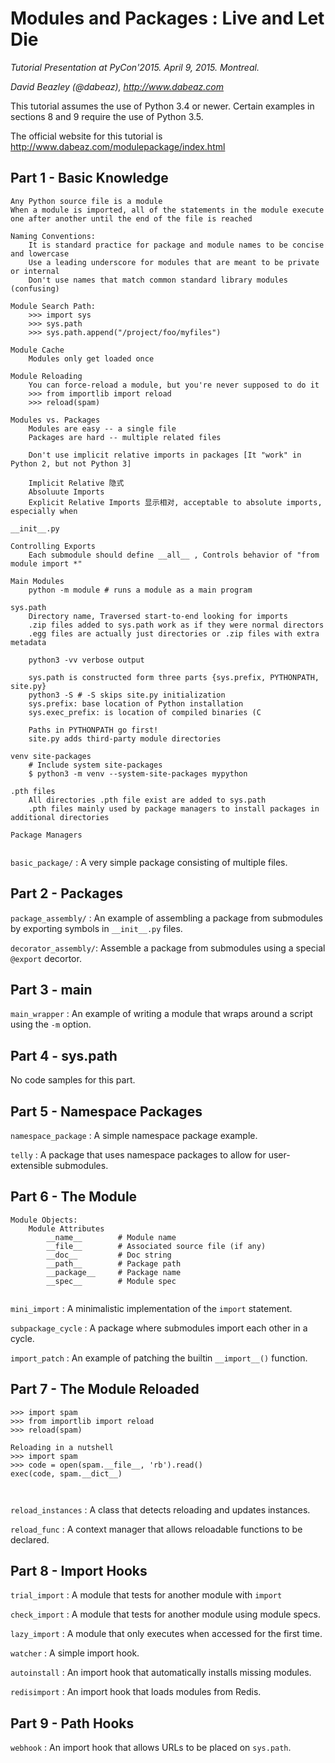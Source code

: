 # Modules and Packages : Live and Let Die

*Tutorial Presentation at PyCon'2015.  April 9, 2015.  Montreal.*

*David Beazley (@dabeaz), http://www.dabeaz.com*

This tutorial assumes the use of Python 3.4 or newer.  Certain examples
in sections 8 and 9 require the use of Python 3.5. 

The official website for this tutorial is http://www.dabeaz.com/modulepackage/index.html

## Part 1 - Basic Knowledge

```text
Any Python source file is a module
When a module is imported, all of the statements in the module execute one after another until the end of the file is reached

Naming Conventions:
    It is standard practice for package and module names to be concise and lowercase 
    Use a leading underscore for modules that are meant to be private or internal 
    Don't use names that match common standard library modules (confusing)

Module Search Path:
    >>> import sys 
    >>> sys.path 
    >>> sys.path.append("/project/foo/myfiles")

Module Cache 
    Modules only get loaded once 

Module Reloading 
    You can force-reload a module, but you're never supposed to do it 
    >>> from importlib import reload
    >>> reload(spam)
    
Modules vs. Packages 
    Modules are easy -- a single file 
    Packages are hard -- multiple related files 
    
    Don't use implicit relative imports in packages [It "work" in Python 2, but not Python 3]
    
    Implicit Relative 隐式 
    Absoluute Imports 
    Explicit Relative Imports 显示相对, acceptable to absolute imports, especially when 
    
__init__.py

Controlling Exports 
    Each submodule should define __all__ , Controls behavior of "from module import *"

Main Modules
    python -m module # runs a module as a main program  

sys.path
    Directory name, Traversed start-to-end looking for imports 
    .zip files added to sys.path work as if they were normal directors 
    .egg files are actually just directories or .zip files with extra metadata 
    
    python3 -vv verbose output 
    
    sys.path is constructed form three parts {sys.prefix, PYTHONPATH, site.py}
    python3 -S # -S skips site.py initialization 
    sys.prefix: base location of Python installation 
    sys.exec_prefix: is location of compiled binaries (C
    
    Paths in PYTHONPATH go first! 
    site.py adds third-party module directories 
    
venv site-packages
    # Include system site-packages 
    $ python3 -m venv --system-site-packages mypython 
    
.pth files
    All directories .pth file exist are added to sys.path 
    .pth files mainly used by package managers to install packages in additional directories 
    
Package Managers 
    

```


`basic_package/` : A very simple package consisting of multiple files.

## Part 2 - Packages

`package_assembly/` : An example of assembling a package from submodules
by exporting symbols in `__init__.py` files.

`decorator_assembly/`: Assemble a package from submodules using a special
`@export` decortor.

## Part 3 - __main__

`main_wrapper` : An example of writing a module that wraps around a script 
using the `-m` option.

## Part 4 - sys.path

No code samples for this part.

## Part 5 - Namespace Packages

`namespace_package` : A simple namespace package example.

`telly` : A package that uses namespace packages to allow for user-extensible submodules.

## Part 6 - The Module
```text
Module Objects:
    Module Attributes
        __name__        # Module name 
        __file__        # Associated source file (if any)
        __doc__         # Doc string 
        __path__        # Package path 
        __package__     # Package name 
        __spec__        # Module spec 
       

```

`mini_import` : A minimalistic implementation of the `import` statement.

`subpackage_cycle` : A package where submodules import each other in a cycle.

`import_patch` : An example of patching the builtin `__import__()` function.

## Part 7 - The Module Reloaded
```text
>>> import spam
>>> from importlib import reload
>>> reload(spam)

Reloading in a nutshell
>>> import spam 
>>> code = open(spam.__file__, 'rb').read()
exec(code, spam.__dict__)



```
`reload_instances` : A class that detects reloading and updates instances.

`reload_func` : A context manager that allows reloadable functions to be declared.

## Part 8 - Import Hooks

`trial_import` : A module that tests for another module with `import`

`check_import` : A module that tests for another module using module specs.

`lazy_import` : A module that only executes when accessed for the first time.

`watcher` : A simple import hook.

`autoinstall` : An import hook that automatically installs missing modules.

`redisimport` : An import hook that loads modules from Redis.

## Part 9 - Path Hooks

`webhook` : An import hook that allows URLs to be placed on `sys.path`.

